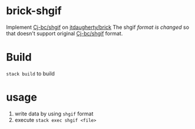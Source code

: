 # brick-shgif

Implement [Cj-bc/shgif](https://github.com/Cj-bc/shgif) on [jtdaugherty/brick](https://github.com/jtdaugherty/brick)
The shgif *format is changed* so that doesn't support original [Cj-bc/shgif](https://github.com/Cj-bc/shgif) format.


# Build


`stack build` to build


# usage

1. write data by using `shgif` format
2. execute `stack exec shgif <file>`

